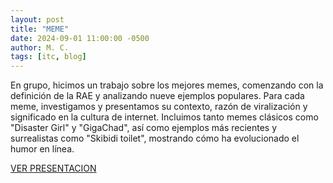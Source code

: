 ```yaml
---
layout: post
title: "MEME"
date: 2024-09-01 11:00:00 -0500
author: M. C.
tags: [itc, blog]
---
```


En grupo, hicimos un trabajo sobre los mejores memes, comenzando con la definición de la RAE y analizando nueve ejemplos populares. Para cada meme, investigamos y presentamos su contexto, razón de viralización y significado en la cultura de internet. Incluimos tanto memes clásicos como "Disaster Girl" y "GigaChad", así como ejemplos más recientes y surrealistas como "Skibidi toilet", mostrando cómo ha evolucionado el humor en línea.

[VER PRESENTACION](https://docs.google.com/presentation/d/1NDZ4HfVtcig6ilmZhflueLViDcZS_BKUbyOJZ16yVT0/edit?usp=sharing)


